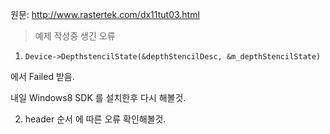 원문: http://www.rastertek.com/dx11tut03.html

>예제 작성중 생긴 오류
1. `Device->DepthstencilState(&depthStencilDesc, &m_depthStencilState)`


에서 Failed 받음.

내일 Windows8 SDK 를 설치한후 다시 해볼것.

2. header 순서 에 따른 오류 확인해볼것.



